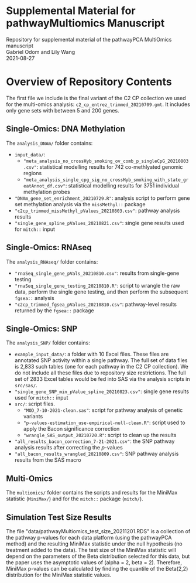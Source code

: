 # Supplemental Material for pathwayMultiomics Manuscript  
Repository for supplemental material of the pathwayPCA MultiOmics manuscript  
Gabriel Odom and Lily Wang  
2021-08-27  


# Overview of Repository Contents
The first file we include is the final variant of the C2 CP collection we used for the multi-omics analysis: `c2_cp_entrez_trimmed_20210709.gmt`. It includes only gene sets with between 5 and 200 genes.


## Single-Omics: DNA Methylation
The `analysis_DNAm/` folder contains:

- `input_data/`: 
    + `"meta_analysis_no_crossHyb_smoking_ov_comb_p_singleCpG_20210803.csv"`: statistical modelling results for 742 co-methlyated genomic regions
    + `"meta_analysis_single_cpg_sig_no_crossHyb_smoking_with_state_greatAnnot_df.csv"`: statistical modelling results for 3751 individual methylation probes
- `"DNAm_gene_set_enrichment_20210729.R"`: analysis script to perform gene set methylation analysis via the `missMethyl::` package
- `"c2cp_trimmed_missMethyl_pValues_20210803.csv"`: pathway analysis results 
- `"single_gene_spline_pValues_20210821.csv"`: single gene results used for `mitch::` input


## Single-Omics: RNAseq
The `analysis_RNAseq/` folder contains:

- `"rnaSeq_single_gene_pVals_20210810.csv"`: results from single-gene testing
- `"rnaSeq_single_gene_testing_20210810.R"`: script to wrangle the raw data, perform the single gene testing, and then perform the subsequent `fgsea::` analysis
- `"c2cp_trimmed_fgsea_pValues_20210810.csv"`: pathway-level results returned by the `fgsea::` package


## Single-Omics: SNP
The `analysis_SNP/` folder contains: 

- `example_input_data/`: a folder with 10 Excel files. These files are annotated SNP activity within a single pathway. The full set of data files is 2,833 such tables (one for each pathway in the C2 CP collection). We do not include all these files due to repository size restrictions. The full set of 2833 Excel tables would be fed into SAS via the analysis scripts in `src/sas/`.
- `"single_gene_SNP_min_pValue_spline_20210823.csv"`: single gene results used for `mitch::` input
- `src/`: script files. 
    + `"MOD_7-10-2021-clean.sas"`: script for pathway analysis of genetic variants
    + `"p-values-estimation_use-empirical-null-clean.R"`: script used to apply the Bacon significance correction
    + `"wrangle_SAS_output_20210720.R"`: script to clean up the results
- `"all_results_bacon_correction_7-21-2021.csv"`: the SNP pathway analysis results after correcting the *p*-values
- `"all_bacon_results_wrangled_20210809.csv"`: SNP pathway analysis results from the SAS macro


## Multi-Omics
The `multiomics/` folder contains the scripts and results for the MiniMax statistic (`MiniMax/`) and for the `mitch::` package (`mitch/`).


## Simulation Test Size Results
The file "data/pathwayMultiomics_test_size_20211201.RDS" is a collection of the pathway p-values for each data platform (using the pathwayPCA method) and the resulting MiniMax statistic under the null hypothesis (no treatment added to the data). The test size of the MiniMax statistic will depend on the parameters of the Beta distribution selected for this data, but the paper uses the asymptotic values of (alpha = 2, beta = 2). Therefore, MiniMax p-values can be calculated by finding the quantile of the Beta(2,2) distribution for the MiniMax statistic values.


